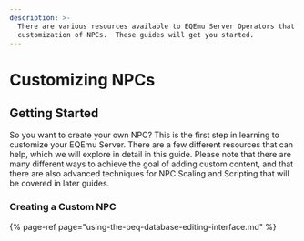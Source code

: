 ```yaml
---
description: >-
  There are various resources available to EQEmu Server Operators that allow the
  customization of NPCs.  These guides will get you started.
---
```


# Customizing NPCs

## Getting Started

So you want to create your own NPC?  This is the first step in learning to customize your EQEmu Server.  There are a few different resources that can help, which we will explore in detail in this guide.  Please note that there are many different ways to achieve the goal of adding custom content, and that there are also advanced techniques for NPC Scaling and Scripting that will be covered in later guides.

### Creating a Custom NPC

{% page-ref page="using-the-peq-database-editing-interface.md" %}



